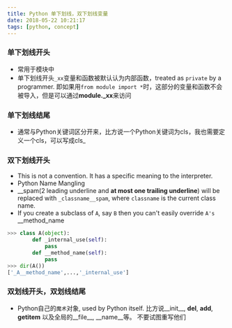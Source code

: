 ```yaml
---
title: Python 单下划线，双下划线变量
date: 2018-05-22 10:21:17
tags: [python, concept]
---
```


### 单下划线开头

*	常用于模块中
*	单下划线开头`_xx`变量和函数被默认认为内部函数，treated as `private` by a programmer. 即如果用`from module import *`时，这部分的变量和函数不会被导入，但是可以通过**module._xx**来访问

### 单下划线结尾

*	通常与Python关键词区分开来，比方说一个Python关键词为cls，我也需要定义一个cls，可以写成cls_

### 双下划线开头

* 	This is not a convention. It has a specific meaning to the interpreter.
* 	Python Name Mangling
* 	__spam(2 leading underline and **at most one trailing underline**) will be replaced with `_classname__spam`, where `classname` is the current class name.
*	If you create a subclass of `A`, say `B` then you can't easily override `A's` __method_name

```Python
>>> class A(object):
		def _internal_use(self):
			pass
		def __method_name(self):
			pass
>>> dir(A())
['_A__method_name',...,'_internal_use']
```	

### 双划线开头，双划线结尾
*	Python自己的`魔术`对象, used by Python itself. 比方说__init__, __del__, __add__, __getitem__ 以及全局的__file__, __name__等。 不要试图重写他们